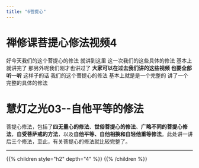 ```yaml
---
title: "6菩提心"
---
```


# 禅修课菩提心修法视频4

好今天我们的这个菩提心的修法 就讲到这里 这一次我们的这些具体的修法 基本上就讲完了 那另外呢我们刚才也讲过了 **大家可以在过去我们讲的这些视频 也要全部听一听** 这样子的话 我们的这个菩提心的修法 基本上就是是一个完整的 讲了一个完整的具体的修法

# 慧灯之光03--自他平等的修法

菩提心修法，包括了**四无量心的修法**、**世俗菩提心的修法**、**广略不同的菩提心修法**，**自受菩萨戒的方法**，以及**自他平等、自他相换和自轻他重等修法**。此处讲一讲后三个修法，至此，有关菩提心的修法就比较完整了。

---

{{% children style="h2" depth="4" %}} {{% /children %}}